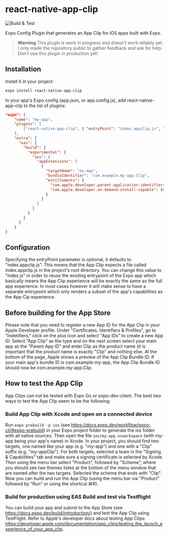 # react-native-app-clip

![Build & Test](https://github.com/bndkt/react-native-app-clip/actions/workflows/node.js.yml/badge.svg)

Expo Config Plugin that generates an App Clip for iOS apps built with Expo.

> **Warning** This plugin is work in progress and doesn't work reliably yet. I only made the repository public to gather feedback and ask for help. Don't use this plugin in production yet!

## Installation

Install it in your project:

```sh
expo install react-native-app-clip
```

In your app's Expo config (app.json, or app.config.js), add react-native-app-clip to the list of plugins:

```app.json
"expo": {
    "name": "my-app",
    "plugins": [
        ["react-native-app-clip", { "entryPoint": "index.appclip.js", "name": "RN App Clip" }]
    ],
    "extra": {
      "eas": {
        "build": {
          "experimental": {
            "ios": {
              "appExtensions": [
                {
                  "targetName": "my-app",
                  "bundleIdentifier": "com.example.my-app.Clip",
                  "entitlements": {
                    "com.apple.developer.parent-application-identifiers": "com.example.my-app",
                    "com.apple.developer.on-demand-install-capable": true
                  }
                }
              ]
            }
          }
        }
      }
    }
}
```

## Configuration

Specifying the entryPoint parameter is optional, it defaults to "index.appclip.js". This means that the App Clip expects a file called index.appclip.js in the project's root directory. You can change this value to "index.js" in order to reuse the existing entrypoint of the Expo app which basically means the App Clip experience will be exactly the same as the full app experience. In most cases however it will make sense to have a separate entrypoint which only renders a subset of the app's capabilities as the App Cip experience.

## Before building for the App Store

Please note that you need to register a new App ID for the App Clip in your Apple Developer profile. Under "Certificates, Identifiers & Profiles", go to "Indetifiers," click on the plus icon and select "App IDs" to create a new App ID. Select "App Clip" as the type and on the next screen select your main app as the "Parent App ID" and enter Clip as the product name (it is important that the product name is exactly "Clip" and nothing else. At the bottom of the page, Apple shows a preview of the App Clip Bundle ID. If your main app's bundle ID is com.example.my-app, the App Clip Bundle ID should now be com.example.my-app.Clip.

## How to test the App Clip

App Clips can not be tested with Expo Go or expo-dev-client. The best two ways to test the App Clip seem to be the following:

### Build App Clip with Xcode and open on a connected device

Run `expo prebuild -p ios` (see https://docs.expo.dev/workflow/expo-cli/#expo-prebuild) in your Expo project folder to generate the ios folder with all native sources. Then open the file `ios/my-app.xcworkspace` (with my-app being your app's name) in Xcode. In your project, you should find two targets, one named like your app (e.g. "my-app") and one with a "Clip" suffix (e.g. "my-appClip"). For both targets, selected a team in the "Signing & Capabilities" tab and make sure a signing certificate is selected by Xcode. Then using the menu bar select "Product", followed by "Scheme", where you should see two themes listes at the bottom of the menu window that are named after the two targets. Selected the scheme that ends with "Clip". Now you can build and run the App Clip (using the menu bar via "Product" followed by "Run" or using the shortcut ⌘R).

### Build for production using EAS Build and test via Testflight

You can build your app and submit to the App Store (see https://docs.expo.dev/build/introduction/) and test the App Clip using TestFlight. Refer to Apple's developer docs about testing App Clips: https://developer.apple.com/documentation/app_clips/testing_the_launch_experience_of_your_app_clip.
